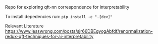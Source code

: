 Repo for exploring qft-nn correspondence for interpretability

To install depedencies run:
```pip install -e ".[dev]"```

Relevant Literature
https://www.lesswrong.com/posts/sjr66DBEgyogAbfdf/renormalization-redux-qft-techniques-for-ai-interpretability